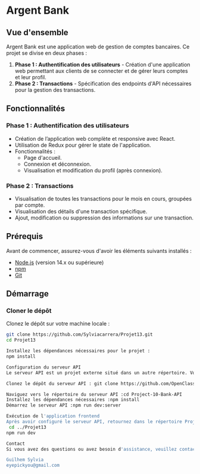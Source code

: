 # Argent Bank

## Vue d'ensemble

Argent Bank est une application web de gestion de comptes bancaires. Ce projet se divise en deux phases :

1. **Phase 1 : Authentification des utilisateurs** - Création d'une application web permettant aux clients de se connecter et de gérer leurs comptes et leur profil.
2. **Phase 2 : Transactions** - Spécification des endpoints d'API nécessaires pour la gestion des transactions.

## Fonctionnalités

### Phase 1 : Authentification des utilisateurs

- Création de l’application web complète et responsive avec React.
- Utilisation de Redux pour gérer le state de l'application.
- Fonctionnalités :
  - Page d'accueil.
  - Connexion et déconnexion.
  - Visualisation et modification du profil (après connexion).

### Phase 2 : Transactions

- Visualisation de toutes les transactions pour le mois en cours, groupées par compte.
- Visualisation des détails d'une transaction spécifique.
- Ajout, modification ou suppression des informations sur une transaction.

## Prérequis

Avant de commencer, assurez-vous d'avoir les éléments suivants installés :

- [Node.js](https://nodejs.org/) (version 14.x ou supérieure)
- [npm](https://www.npmjs.com/)
- [Git](https://git-scm.com/)

## Démarrage

### Cloner le dépôt

Clonez le dépôt sur votre machine locale :

```bash
git clone https://github.com/Sylviacarrera/Projet13.git
cd Projet13

Installez les dépendances nécessaires pour le projet :
npm install

Configuration du serveur API
Le serveur API est un projet externe situé dans un autre répertoire. Vous devez naviguer vers ce répertoire et démarrer le serveur :

Clonez le dépôt du serveur API : git clone https://github.com/OpenClassrooms-Student-Center/Project-10-Bank-API.git

Naviguez vers le répertoire du serveur API :cd Project-10-Bank-API
Installez les dépendances nécessaires :npm install
Démarrez le serveur API :npm run dev:server

Exécution de l'application frontend
Après avoir configuré le serveur API, retournez dans le répertoire Projet13 et démarrez l'application frontend :
 cd ../Projet13
npm run dev

Contact
Si vous avez des questions ou avez besoin d'assistance, veuillez contacter :

Guilhem Sylvia
eyepickyou@gmail.com

